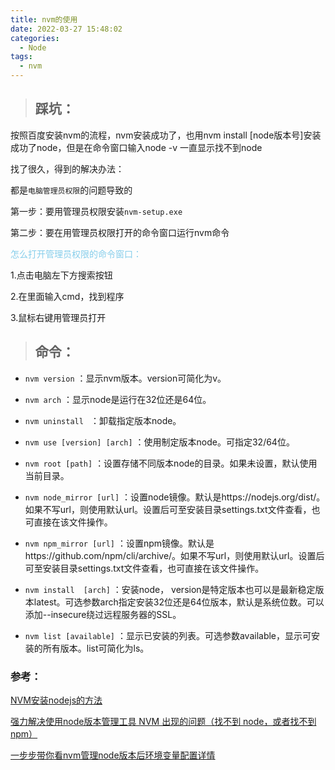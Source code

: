 ```yaml
---
title: nvm的使用
date: 2022-03-27 15:48:02
categories:
  - Node
tags: 
  - nvm
---
```


> ## 踩坑：

按照百度安装nvm的流程，nvm安装成功了，也用nvm install [node版本号]安装成功了node，但是在命令窗口输入node -v 一直显示找不到node

找了很久，得到的解决办法：

都是<code>电脑管理员权限</code>的问题导致的

第一步：要用管理员权限安装<code>nvm-setup.exe</code>

第二步：要在用管理员权限打开的命令窗口运行nvm命令

<font color="skyblue">怎么打开管理员权限的命令窗口：</font>

1.点击电脑左下方搜索按钮

2.在里面输入cmd，找到程序

3.鼠标右键用管理员打开

> ## 命令：

+ <code>nvm version</code> ：显示nvm版本。version可简化为v。

+ <code>nvm arch</code> ：显示node是运行在32位还是64位。

+ <code>nvm uninstall <version></code> ：卸载指定版本node。

+ <code>nvm use [version] [arch]</code> ：使用制定版本node。可指定32/64位。

+ <code>nvm root [path]</code> ：设置存储不同版本node的目录。如果未设置，默认使用当前目录。

+ <code>nvm node_mirror [url]</code> ：设置node镜像。默认是https://nodejs.org/dist/。如果不写url，则使用默认url。设置后可至安装目录settings.txt文件查看，也可直接在该文件操作。

+ <code>nvm npm_mirror [url]</code> ：设置npm镜像。默认是https://github.com/npm/cli/archive/。如果不写url，则使用默认url。设置后可至安装目录settings.txt文件查看，也可直接在该文件操作。

+ <code>nvm install <version> [arch]</code> ：安装node， version是特定版本也可以是最新稳定版本latest。可选参数arch指定安装32位还是64位版本，默认是系统位数。可以添加--insecure绕过远程服务器的SSL。

+ <code>nvm list [available]</code> ：显示已安装的列表。可选参数available，显示可安装的所有版本。list可简化为ls。

### 参考：

[NVM安装nodejs的方法](https://www.cnblogs.com/hjson/p/10276532.html)

[强力解决使用node版本管理工具 NVM 出现的问题（找不到 node，或者找不到 npm）](https://www.cnblogs.com/CoderMonkie/p/resolve-no_npm-problem-in-nvm.html)

[一步步带你看nvm管理node版本后环境变量配置详情](https://blog.csdn.net/qq_35094120/article/details/119236849)



